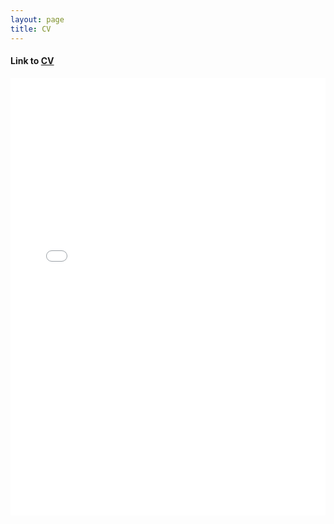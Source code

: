 ```yaml
---
layout: page
title: CV
---
```


#### Link to [CV](https://drive.google.com/file/d/1_NlZU_VN40roupnkG2CP1821i0CndDPY/view?usp=sharing) 

<embed width = "100%" height = "700px" src = "/assets/JK_CV_4.17.23.pdf" type= "application/pdf"/>
